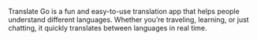 Translate Go is a fun and easy-to-use translation app that helps people understand different languages.
Whether you’re traveling, learning, or just chatting, it quickly translates between languages in real time.
